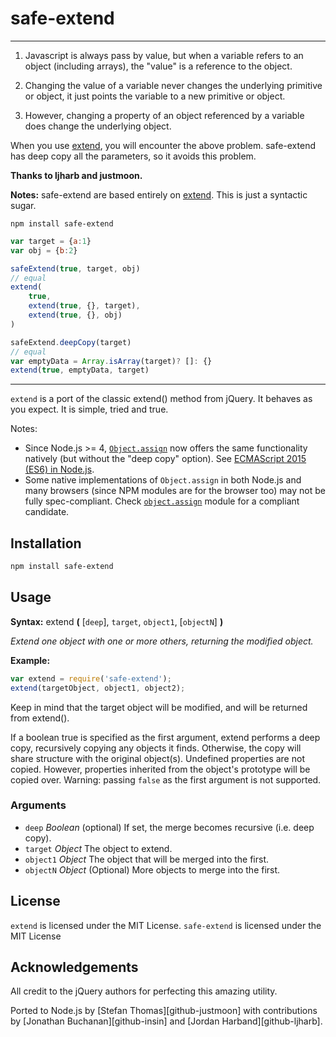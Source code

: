 # safe-extend

---

1. Javascript is always pass by value, but when a variable refers to an object (including arrays), the "value" is a reference to the object.

2. Changing the value of a variable never changes the underlying primitive or object, it just points the variable to a new primitive or object.

3. However, changing a property of an object referenced by a variable does change the underlying object.

When you use [extend](https://www.npmjs.com/package/extend), you will encounter the above problem. safe-extend has deep copy all the parameters, so it avoids this problem.

**Thanks to ljharb and justmoon.**

**Notes:** safe-extend are based entirely on [extend](https://www.npmjs.com/package/extend). This is just a syntactic sugar.

```shell
npm install safe-extend
```

```js
var target = {a:1}
var obj = {b:2}

safeExtend(true, target, obj)
// equal
extend(
    true,
    extend(true, {}, target),
    extend(true, {}, obj)
)

safeExtend.deepCopy(target)
// equal
var emptyData = Array.isArray(target)? []: {}
extend(true, emptyData, target)
```

---

`extend` is a port of the classic extend() method from jQuery. It behaves as you expect. It is simple, tried and true.

Notes:

* Since Node.js >= 4,
  [`Object.assign`](https://developer.mozilla.org/en-US/docs/Web/JavaScript/Reference/Global_Objects/Object/assign)
  now offers the same functionality natively (but without the "deep copy" option).
  See [ECMAScript 2015 (ES6) in Node.js](https://nodejs.org/en/docs/es6).
* Some native implementations of `Object.assign` in both Node.js and many
  browsers (since NPM modules are for the browser too) may not be fully
  spec-compliant.
  Check [`object.assign`](https://www.npmjs.com/package/object.assign) module for
  a compliant candidate.

## Installation

``` sh
npm install safe-extend
```

## Usage

**Syntax:** extend **(** [`deep`], `target`, `object1`, [`objectN`] **)**

*Extend one object with one or more others, returning the modified object.*

**Example:**

``` js
var extend = require('safe-extend');
extend(targetObject, object1, object2);
```

Keep in mind that the target object will be modified, and will be returned from extend().

If a boolean true is specified as the first argument, extend performs a deep copy, recursively copying any objects it finds. Otherwise, the copy will share structure with the original object(s).
Undefined properties are not copied. However, properties inherited from the object's prototype will be copied over.
Warning: passing `false` as the first argument is not supported.

### Arguments

* `deep` *Boolean* (optional)
If set, the merge becomes recursive (i.e. deep copy).
* `target`	*Object*
The object to extend.
* `object1`	*Object*
The object that will be merged into the first.
* `objectN` *Object* (Optional)
More objects to merge into the first.

## License

`extend` is licensed under the MIT License.
`safe-extend` is licensed under the MIT License

## Acknowledgements

All credit to the jQuery authors for perfecting this amazing utility.

Ported to Node.js by [Stefan Thomas][github-justmoon] with contributions by [Jonathan Buchanan][github-insin] and [Jordan Harband][github-ljharb].
